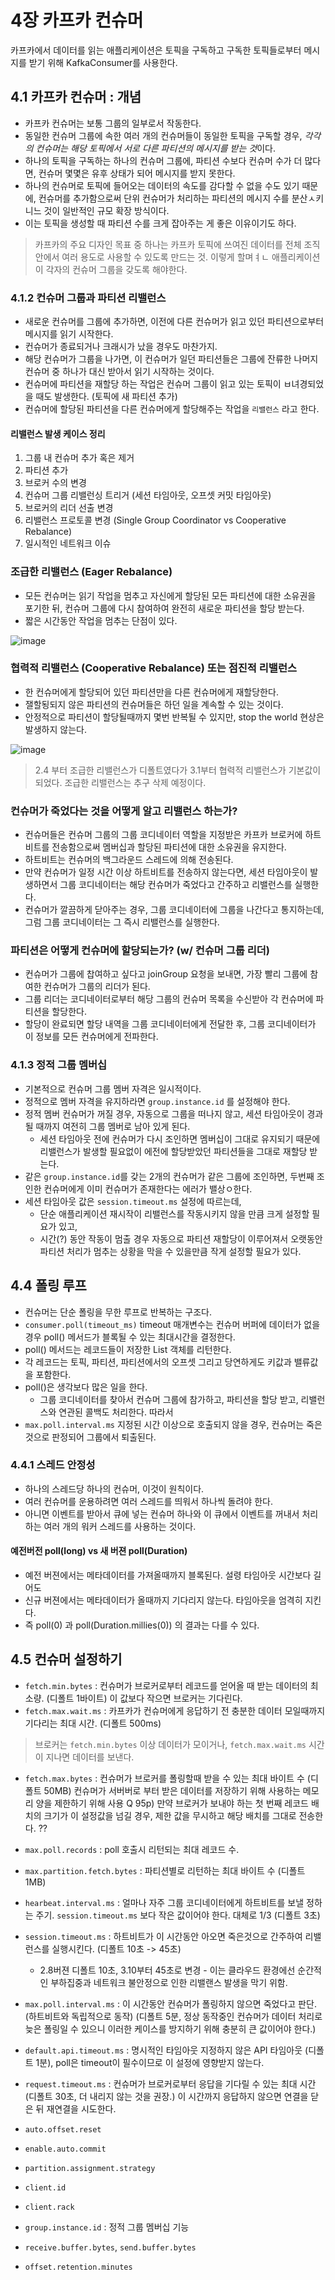 # 4장 카프카 컨슈머
카프카에서 데이터를 읽는 애플리케이션은 토픽을 구독하고 구독한 토픽들로부터 메시지를 받기 위해 KafkaConsumer를 사용한다.

## 4.1 카프카 컨슈머 : 개념
 * 카프카 컨슈머는 보통 그룹의 일부로서 작동한다.
 * 동일한 컨슈머 그룹에 속한 여러 개의 컨슈머들이 동일한 토픽을 구독할 경우, *각각의 컨슈머는 해당 토픽에서 서로 다른 파티션의 메시지를 받는 것*이다.
 * 하나의 토픽을 구독하는 하나의 컨슈머 그룹에, 파티션 수보다 컨슈머 수가 더 많다면, 컨슈머 몇몇은 유후 상태가 되어 메시지를 받지 못한다.
 * 하나의 컨슈머로 토픽에 들어오는 데이터의 속도를 감다할 수 없을 수도 있기 때문에, 컨슈머를 추가함으로써 단위 컨슈머가 처리하는 파티션의 메시지 수를 분산ㅅ키니느 것이 일반적인 규모 확장 방식이다.
 * 이는 토픽을 생성할 때 파티션 수를 크게 잡아주는 게 좋은 이유이기도 하다.

> 카프카의 주요 디자인 목표 중 하나는 카프카 토픽에 쓰여진 데이터를 전체 조직 안에서 여러 용도로 사용할 수 있도록 만드는 것.
> 이렇게 할며ㅕㄴ 애플리케이션이 각자의 컨슈머 그룹을 갖도록 해야한다.

### 4.1.2 컨슈머 그룹과 파티션 리밸런스
 * 새로운 컨슈머를 그룹에 추가하면, 이전에 다른 컨슈머가 읽고 있던 파티션으로부터 메시지를 읽기 시작한다.
 * 컨슈머가 종료되거나 크래시가 났을 경우도 마찬가지.
 * 해당 컨슈머가 그룹을 나가면, 이 컨슈머가 일던 파티션들은 그룹에 잔류한 나머지 컨슈머 중 하나가 대신 받아서 읽기 시작하는 것이다.
 * 컨슈머에 파티션을 재할당 하는 작업은 컨슈머 그룹이 읽고 있는 토픽이 ㅂ녀경되었을 때도 발생한다. (토픽에 새 파티션 추가)
 * 컨슈머에 할당된 파티션을 다른 컨슈머에게 할당해주는 작업을 `리밸런스` 라고 한다.

#### 리밸런스 발생 케이스 정리
 1. 그룹 내 컨슈머 추가 혹은 제거
 2. 파티션 추가
 3. 브로커 수의 변경
 4. 컨슈머 그룹 리밸런싱 트리거 (세션 타임아웃, 오프셋 커밋 타임아웃)
 5. 브로커의 리더 선출 변경
 6. 리밸런스 프로토콜 변경 (Single Group Coordinator vs Cooperative Rebalance)
 7. 일시적인 네트워크 이슈

### 조급한 리밸런스 (Eager Rebalance)
 * 모든 컨슈머는 읽기 작업을 멈추고 자신에게 할당된 모든 파티션에 대한 소유권을 포기한 뒤, 컨슈머 그룹에 다시 참여하여 완전히 새로운 파티션을 할당 받는다.
 * 짧은 시간동안 작업을 멈추는 단점이 있다.

![image](https://github.com/user-attachments/assets/5f65542a-1a71-42d1-a3a8-76a95aa3993b)

### 협력적 리밸런스 (Cooperative Rebalance) 또는 점진적 리밸런스
 * 한 컨슈머에게 할당되어 있던 파티션만을 다른 컨슈머에게 재할당한다.
 * 잴할됭되지 않은 파티션의 컨슈머들은 하던 일을 계속할 수 있는 것이다.
 * 안정적으로 파티션이 할당될때까지 몇번 반복될 수 있지만, stop the world 현상은 발생하지 않는다.

![image](https://github.com/user-attachments/assets/56e66159-2dea-4d72-9d75-a932f49a29a7)

> 2.4 부터 조급한 리밸런스가 디폴트였다가 3.1부터 협력적 리밸런스가 기본값이 되었다.
> 조급한 리밸런스는 추구 삭제 예정이다.

### 컨슈머가 죽었다는 것을 어떻게 알고 리밸런스 하는가?
 * 컨슈머들은 컨슈머 그룹의 그룹 코디네이터 역할을 지정받은 카프카 브로커에 하트비트를 전송함으로써 멤버십과 할당된 파티션에 대한 소유권을 유지한다.
 * 하트비트는 컨슈머의 백그라운드 스레드에 의해 전송된다.
 * 만약 컨슈머가 일정 시간 이상 하트비트를 전송하지 않는다면, 세션 타임아웃이 발생하면서 그룹 코디네이터는 해당 컨슈머가 죽었다고 간주하고 리밸런스를 실행한다.
 * 컨슈머가 깔끔하게 닫아주는 경우, 그룹 코디네이터에 그룹을 나간다고 통지하는데, 그럼 그룹 코디네이터는 그 즉시 리밸런스를 실행한다.

### 파티션은 어떻게 컨슈머에 할당되는가? (w/ 컨슈머 그룹 리더)
 * 컨슈머가 그룹에 찹여하고 싶다고 joinGroup 요청을 보내면, 가장 빨리 그룹에 참여한 컨슈머가 그룹의 리더가 된다.
 * 그룹 리더는 코디네이터로부터 해당 그룹의 컨슈머 목록을 수신받아 각 컨슈머에 파티션을 할당한다.
 * 할당이 완료되면 할당 내역을 그룹 코디네이터에게 전달한 후, 그룹 코디네이터가 이 정보를 모든 컨슈머에게 전파한다.

### 4.1.3 정적 그룹 멤버십
 * 기본적으로 컨슈머 그룹 멤버 자격은 일시적이다.
 * 정적으로 멤버 자격을 유지하라면 `group.instance.id` 를 설정해야 한다.
 * 정적 멤버 컨슈머가 꺼질 경우, 자동으로 그룹을 떠나지 않고, 세션 타임아웃이 경과될 때까지 여전히 그룹 멤버로 남아 있게 된다.
    * 세션 타임아웃 전에 컨슈머가 다시 조인하면 멤버십이 그대로 유지되기 때문에 리밸런스가 발생할 필요없이 에전에 할당받았던 파티션들을 그대로 재할당 받는다.
 * 같은 `group.instance.id`를 갖는 2개의 컨슈머가 같은 그룹에 조인하면, 두번째 조인한 컨슈머에게 이미 컨슈머가 존재한다는 에러가 밸상ㅇ한다.
 * 세션 타임아웃 값은 `session.timeout.ms` 설정에 따르는데,
   * 단순 애플리케이션 재시작이 리밸런스를 작동시키지 않을 만큼 크게 설정할 필요가 있고,
   * 시간(?) 동안 작동이 멈출 경우 자동으로 파티션 재할당이 이루어져서 오랫동안 파티션 처리가 멈추는 상황을 막을 수 있을만큼 작게 설정할 필요가 있다.


## 4.4 폴링 루프
 * 컨슈머는 단순 폴링을 무한 루프로 반복하는 구조다.
 * `consumer.poll(timeout_ms)` timeout 매개변수는 컨슈머 버퍼에 데이터가 없을 경우 poll() 메서드가 블록될 수 있는 최대시간을 결정한다.
 * poll() 메서드는 레코드들이 저장한 List 객체를 리턴한다.
 * 각 레코드는 토픽, 파티션, 파티션에서의 오프셋 그리고 당연하게도 키값과 밸류값을 포함한다.
 * poll()은 생각보다 많은 일을 한다.
    * 그룹 코디네이터를 찾아서 컨슈머 그룹에 참가하고, 파티션을 할당 받고, 리밸런스와 연관된 콜백도 처리한다. 따라서
 * `max.poll.interval.ms` 지정된 시간 이상으로 호출되지 않을 경우, 컨슈머는 죽은 것으로 판정되어 그룹에서 퇴출된다.

### 4.4.1 스레드 안정성
 * 하나의 스레드당 하나의 컨슈머, 이것이 원칙이다.
 * 여러 컨슈머를 운용하려면 여러 스레드를 띄워서 하나씩 돌려야 한다.
 * 아니면 이벤트를 받아서 큐에 넣는 컨슈머 하나와 이 큐에서 이벤트를 꺼내서 처리하는 여러 개의 워커 스레드를 사용하는 것이다.

#### 예전버전 poll(long) vs 새 버젼 poll(Duration)
 * 예전 버젼에서는 메타데이터를 가져올때까지 블록된다. 설령 타임아웃 시간보다 길어도
 * 신규 버젼에서는 메타데이터가 올때까지 기다리지 않는다. 타임아웃을 엄격히 지킨다.
 * 즉 poll(0) 과 poll(Duration.millies(0)) 의 결과는 다를 수 있다.

## 4.5 컨슈머 설정하기

 * `fetch.min.bytes` : 컨슈머가 브로커로부터 레코드를 얻어올 때 받는 데이터의 최소량. (디폴트 1바이트) 이 값보다 작으면 브로커는 기다린다.
 * `fetch.max.wait.ms` : 카프카가 컨슈머에게 응답하기 전 충분한 데이터 모일때까지 기다리는 최대 시간. (디폴트 500ms)
> 브로커는 `fetch.min.bytes` 이상 데이터가 모이거나, `fetch.max.wait.ms` 시간이 지나면 데이터를 보낸다.

 * `fetch.max.bytes` : 컨슈머가 브로커를 폴링할때 받을 수 있는 최대 바이트 수 (디폴트 50MB) 컨슈머가 서버버로 부터 받은 데이터를 저장하기 위해 사용하는 메모리 양을 제한하기 위해 사용
Q 95p) 만약 브로커가 보내야 하는 첫 번째 레코드 배치의 크기가 이 설정값을 넘길 경우, 제한 값을 무시하고 해당 배치를 그대로 전송한다. ??
 
 * `max.poll.records` : poll 호출시 리턴되는 최대 레코드 수.
 * `max.partition.fetch.bytes` : 파티션별로 리턴하는 최대 바이트 수 (디폴트 1MB)
 * `hearbeat.interval.ms` : 얼마나 자주 그룹 코디네이터에게 하트비트를 보낼 정하는 주기. `session.timeout.ms` 보다 작은 값이어야 한다. 대체로 1/3 (디폴트 3초)
 * `session.timeout.ms` : 하트비트가 이 시간동안 아오면 죽은것으로 간주하여 리밸런스를 실행시킨다. (디폴트 10초 -> 45초)
    * 2.8버젼 디폴트 10초, 3.10부터 45초로 변경 - 이는 클라우드 환경에선 순간적인 부하집중과 네트워크 불안정으로 인한 리밸랜스 발생을 막기 위함.
 * `max.poll.interval.ms` : 이 시간동안 컨슈머가 폴링하지 않으면 죽었다고 판단. (하트비트와 독립적으로 동작) (디폴트 5분, 정상 동작중인 컨슈머가 데이터 처리로 늦은 폴링일 수 있으니 이러한 케이스를 방지하기 위해 충분히 큰 값이어야 한다.)
 * `default.api.timeout.ms` : 명시적인 타임아웃 지정하지 않은 API 타임아웃 (디폴트 1분), poll은 timeout이 필수이므로 이 설정에 영향받지 않는다.
 * `request.timeout.ms` : 컨슈머가 브로커로부터 응답을 기다릴 수 있는 최대 시간 (디폴트 30초, 더 내리지 않는 것을 권장.) 이 시간까지 응답하지 않으면 연결을 닫은 뒤 재연결을 시도한다.
 * `auto.offset.reset`
 * `enable.auto.commit`
 * `partition.assignment.strategy`
 * `client.id`
 * `client.rack`
 * `group.instance.id` : 정적 그룹 멤버십 기능
 * `receive.buffer.bytes`, `send.buffer.bytes`
 * `offset.retention.minutes`






